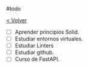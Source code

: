 #todo

[< Volver](Tareas)

- [ ] Aprender principios Solid.
- [ ] Estudiar entornos virtuales.
- [ ] Estudiar Linters
- [ ] Estudiar github.
- [ ] Curso de FastAPI.